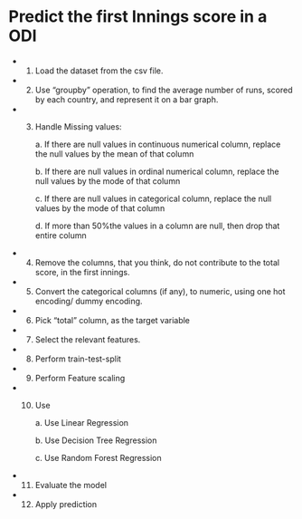 # Predict the first Innings score in a ODI

- 1. Load the dataset from the csv file.
- 2. Use “groupby” operation, to find the average number of runs, scored by each country,
and represent it on a bar graph.
- 3. Handle Missing values:

       a.  If there are null values in continuous numerical column, replace the null values by
the mean of that column

       b.  If there are null values in ordinal numerical column, replace the null values by the
mode of that column

       c.  If there are null values in categorical column, replace the null values by the mode
of that column

       d.  If more than 50%the values in a column are null, then drop that entire column
- 4. Remove the columns, that you think, do not contribute to the total score, in the first
innings.
- 5. Convert the categorical columns (if any), to numeric, using one hot encoding/ dummy
encoding.
- 6. Pick “total” column, as the target variable
- 7. Select the relevant features.
- 8. Perform train-test-split
- 9. Perform Feature scaling
- 10. Use

       a.   Use Linear Regression

       b.   Use Decision Tree Regression

       c.   Use Random Forest Regression

- 11. Evaluate the model
- 12. Apply prediction

